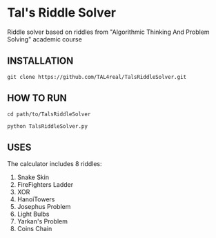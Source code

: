 # Tal's Riddle Solver
Riddle solver based on riddles from "Algorithmic Thinking And Problem Solving" academic course

## INSTALLATION
``git clone https://github.com/TAL4real/TalsRiddleSolver.git``
## HOW TO RUN
```
cd path/to/TalsRiddleSolver
  
python TalsRiddleSolver.py
```
## USES
The calculator includes 8 riddles:
1.  Snake Skin         
1.  FireFighters Ladder
1.  XOR                 
1.  HanoiTowers         
1.  Josephus Problem    
1.  Light Bulbs         
1.  Yarkan's Problem    
1.  Coins Chain
